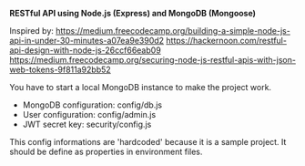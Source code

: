 
**RESTful API using Node.js (Express) and MongoDB (Mongoose)**

Inspired by: 
https://medium.freecodecamp.org/building-a-simple-node-js-api-in-under-30-minutes-a07ea9e390d2
https://hackernoon.com/restful-api-design-with-node-js-26ccf66eab09
https://medium.freecodecamp.org/securing-node-js-restful-apis-with-json-web-tokens-9f811a92bb52

You have to start a local MongoDB instance to make the project work.

* MongoDB configuration:
config/db.js
* User configuration: config/admin.js
* JWT secret key: security/config.js

This config informations are 'hardcoded' because it is a sample project.
It should be define as properties in environment files.

